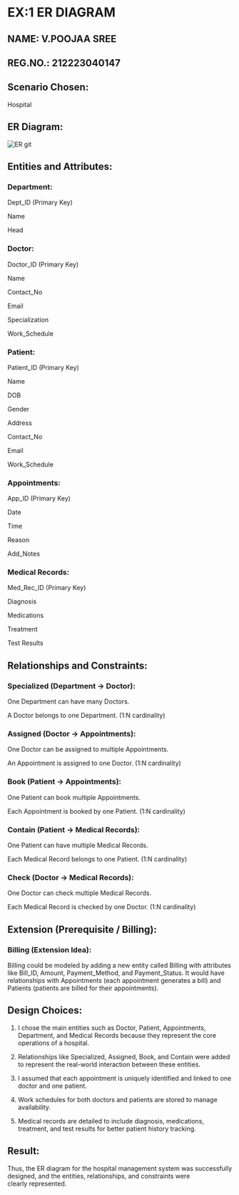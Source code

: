 # EX:1  ER DIAGRAM

## NAME: V.POOJAA SREE
## REG.NO.: 212223040147

## Scenario Chosen:
Hospital

## ER Diagram:

![ER git](https://github.com/user-attachments/assets/0bf66402-d7db-43b3-a1f1-cbe54362a80f)


## Entities and Attributes:

### Department:

Dept_ID (Primary Key)

Name

Head

### Doctor:

Doctor_ID (Primary Key)

Name

Contact_No

Email

Specialization

Work_Schedule

### Patient:

Patient_ID (Primary Key)

Name

DOB

Gender

Address

Contact_No

Email

Work_Schedule

### Appointments:

App_ID (Primary Key)

Date

Time

Reason

Add_Notes

### Medical Records:

Med_Rec_ID (Primary Key)

Diagnosis

Medications

Treatment

Test Results



## Relationships and Constraints:

### Specialized (Department → Doctor):

One Department can have many Doctors.

A Doctor belongs to one Department. (1:N cardinality)

### Assigned (Doctor → Appointments):

One Doctor can be assigned to multiple Appointments.

An Appointment is assigned to one Doctor. (1:N cardinality)

### Book (Patient → Appointments):

One Patient can book multiple Appointments.

Each Appointment is booked by one Patient. (1:N cardinality)

### Contain (Patient → Medical Records):

One Patient can have multiple Medical Records.

Each Medical Record belongs to one Patient. (1:N cardinality)

### Check (Doctor → Medical Records):

One Doctor can check multiple Medical Records.

Each Medical Record is checked by one Doctor. (1:N cardinality)

## Extension (Prerequisite / Billing):

### Billing (Extension Idea):
Billing could be modeled by adding a new entity called Billing with attributes like Bill_ID, Amount, Payment_Method, and Payment_Status.
It would have relationships with Appointments (each appointment generates a bill) and Patients (patients are billed for their appointments).

## Design Choices:

1. I chose the main entities such as Doctor, Patient, Appointments, Department, and Medical Records because they represent the core operations of a hospital.

2. Relationships like Specialized, Assigned, Book, and Contain were added to represent the real-world interaction between these entities.

3. I assumed that each appointment is uniquely identified and linked to one doctor and one patient.

4. Work schedules for both doctors and patients are stored to manage availability.

5. Medical records are detailed to include diagnosis, medications, treatment, and test results for better patient history tracking.

## Result: 

Thus, the ER diagram for the hospital management system was successfully designed, and the entities, relationships, and constraints were clearly represented.
